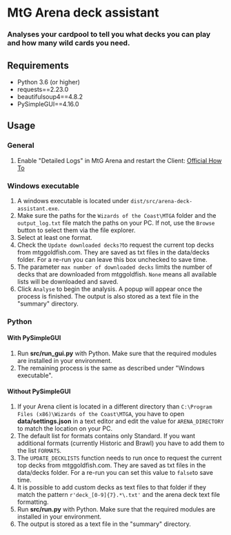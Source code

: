 # MtG Arena deck assistant
### Analyses your cardpool to tell you what decks you can play and how many wild cards you need.

## Requirements
* Python 3.6 (or higher)
* requests==2.23.0
* beautifulsoup4==4.8.2
* PySimpleGUI==4.16.0

## Usage
### General

1) Enable "Detailed Logs" in MtG Arena and restart the Client: [Official How To](https://mtgarena-support.wizards.com/hc/en-us/articles/360000726823-Creating-Log-Files)

### Windows executable
1) A windows executable is located under `dist/src/arena-deck-assistant.exe`.
2) Make sure the paths for the `Wizards of the Coast\MTGA` folder and the `output_log.txt` file match the paths on your PC. If not, use the `Browse` button to select them via the file explorer.
3) Select at least one format.
4) Check the `Update downloaded decks?`to request the current top decks from mtggoldfish.com. They are saved as txt files in the data/decks folder. For a re-run you can leave this box unchecked to save time.
5) The parameter `max number of downloaded decks` limits the number of decks that are downloaded from mtggoldfish. `None` means all available lists will be downloaded and saved.
6) Click `Analyse` to begin the analysis. A popup will appear once the process is finished. The output is also stored as a text file in the "summary" directory.

### Python
#### With PySimpleGUI
1) Run **src/run_gui.py** with Python. Make sure that the required modules are installed in your environment.
2) The remaining process is the same as described under "Windows executable".

#### Without PySimpleGUI
1) If your Arena client is located in a different directory than `C:\Program Files (x86)\Wizards of the Coast\MTGA`, you have to open **data/settings.json** in a text editor and edit the value for `ARENA_DIRECTORY` to match the location on your PC.
2) The default list for formats contains only Standard. If you want additional formats (currently Historic and Brawl) you have to add them to the list `FORMATS`.
3) The `UPDATE_DECKLISTS` function needs to run once to request the current top decks from mtggoldfish.com. They are saved as txt files in the data/decks folder. For a re-run you can set this value to `false`to save time. 
4) It is possible to add custom decks as text files to that folder if they match the pattern `r'deck_[0-9]{7}.*\.txt'` and the arena deck text file formatting.
5) Run **src/run.py** with Python. Make sure that the required modules are installed in your environment.
6) The output is stored as a text file in the "summary" directory.

